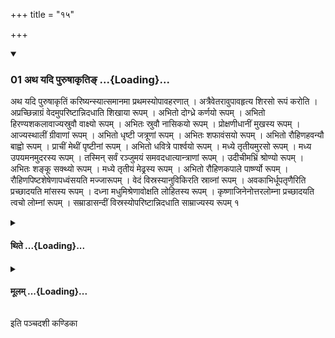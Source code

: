 +++
title = "१५"

+++

<div class="js_include" includetitle="true" newlevelforh1="3" unfilled url="/vedAH_yajuH/taittirIyam/sUtram/ApastambaH/shrautam/vishvAsa-prastutiH/15/15/01_atha_yadi_puruShAkRti~N.md">
<details open><summary><h3>01 अथ यदि पुरुषाकृतिङ् ...{Loading}...</h3></summary>

अथ यदि पुरुषाकृतिं करिष्यन्स्यात्समानमा प्रथमस्योपावहरणात् । अत्रैवेतरावुपावहृत्य शिरसो रूपं करोति । अप्रच्छिन्नाग्रं वेदमुपरिष्टान्निदधाति शिखाया रूपम् । अभितो दोग्ध्रे कर्णयो रूपम् । अभितो हिरण्यशकलावाज्यस्रुवौ वाक्ष्यो रूपम् । अभितः स्रुवौ नासिकयो रूपम् । प्रोक्षणीधानीं मुखस्य रूपम् । आज्यस्थालीं ग्रीवाणां रूपम् । अभितो धृष्टी जत्रूणां रूपम् । अभितः शफावंसयो रूपम् । अभितो रौहिणहवन्यौ बाह्वो रूपम् । प्राचीं मेथीं पृष्टीनां रूपम् । अभितो धवित्रे पार्श्वयो रूपम् । मध्ये तृतीयमुरसो रूपम् । मध्य उपयमनमुदरस्य रूपम् । तस्मिन् सर्वं रञ्जुमयं समवदधात्यान्त्राणां रूपम् । उदीचीमभ्रिं श्रोण्यो रूपम् । अभितः शङ्कू सक्थ्यो रूपम् । मध्ये तृतीयं मेढ्रस्य रूपम् । अभितो रौहिणकपाले पार्ष्ण्यो रूपम् । रौहिणपिष्टशेषेणापध्वंसयति मज्जारूपम् । वेदं विस्रस्यानुविकिरति स्राव्नां रूपम् । अवकाभिर्धूपतृणैरिति प्रच्छादयति मांसस्य रूपम् । दध्ना मधुमिश्रेणावोक्षति लोहितस्य रूपम् । कृष्णाजिनेनोत्तरलोम्ना प्रच्छादयति त्वचो लोम्नां रूपम् । सम्राडासन्दीं विस्रस्योपरिष्टान्निदधाति साम्राज्यस्य रूपम् १
</details>
</div>
<div class="js_include collapsed" newlevelforh1="4" title="थिते" unfilled url="/vedAH_yajuH/taittirIyam/sUtram/ApastambaH/shrautam/thite/15/15/01_atha_yadi_puruShAkRti~N.md">
<details><summary><h4>थिते ...{Loading}...</h4></summary>

अथ यदि पुरुषाकृतिं करिष्यन्स्यात्समानमा प्रथमस्योपावहरणात् । अत्रैवेतरावुपावहृत्य शिरसो रूपं करोति । अप्रच्छिन्नाग्रं वेदमुपरिष्टान्निदधाति शिखाया रूपम् । अभितो दोग्ध्रे कर्णयो रूपम् । अभितो हिरण्यशकलावाज्यस्रुवौ वाक्ष्यो रूपम् । अभितः स्रुवौ नासिकयो रूपम् । प्रोक्षणीधानीं मुखस्य रूपम् । आज्यस्थालीं ग्रीवाणां रूपम् । अभितो धृष्टी जत्रूणां रूपम् । अभितः शफावंसयो रूपम् । अभितो रौहिणहवन्यौ बाह्वो रूपम् । प्राचीं मेथीं पृष्टीनां रूपम् । अभितो धवित्रे पार्श्वयो रूपम् । मध्ये तृतीयमुरसो रूपम् । मध्य उपयमनमुदरस्य रूपम् । तस्मिन् सर्वं रञ्जुमयं समवदधात्यान्त्राणां रूपम् । उदीचीमभ्रिं श्रोण्यो रूपम् । अभितः शङ्कू सक्थ्यो रूपम् । मध्ये तृतीयं मेढ्रस्य रूपम् । अभितो रौहिणकपाले पार्ष्ण्यो रूपम् । रौहिणपिष्टशेषेणापध्वंसयति मज्जारूपम् । वेदं विस्रस्यानुविकिरति स्राव्नां रूपम् । अवकाभिर्धूपतृणैरिति प्रच्छादयति मांसस्य रूपम् । दध्ना मधुमिश्रेणावोक्षति लोहितस्य रूपम् । कृष्णाजिनेनोत्तरलोम्ना प्रच्छादयति त्वचो लोम्नां रूपम् । सम्राडासन्दीं विस्रस्योपरिष्टान्निदधाति साम्राज्यस्य रूपम् १
</details>
</div>
<div class="js_include collapsed" newlevelforh1="4" title="मूलम्" unfilled url="/vedAH_yajuH/taittirIyam/sUtram/ApastambaH/shrautam/mUlam/15/15/01_atha_yadi_puruShAkRti~N.md">
<details><summary><h4>मूलम् ...{Loading}...</h4></summary>

अथ यदि पुरुषाकृतिं करिष्यन्स्यात्समानमा प्रथमस्योपावहरणात् । अत्रैवेतरावुपावहृत्य शिरसो रूपं करोति । अप्रच्छिन्नाग्रं वेदमुपरिष्टान्निदधाति शिखाया रूपम् । अभितो दोग्ध्रे कर्णयो रूपम् । अभितो हिरण्यशकलावाज्यस्रुवौ वाक्ष्यो रूपम् । अभितः स्रुवौ नासिकयो रूपम् । प्रोक्षणीधानीं मुखस्य रूपम् । आज्यस्थालीं ग्रीवाणां रूपम् । अभितो धृष्टी जत्रूणां रूपम् । अभितः शफावंसयो रूपम् । अभितो रौहिणहवन्यौ बाह्वो रूपम् । प्राचीं मेथीं पृष्टीनां रूपम् । अभितो धवित्रे पार्श्वयो रूपम् । मध्ये तृतीयमुरसो रूपम् । मध्य उपयमनमुदरस्य रूपम् । तस्मिन् सर्वं रञ्जुमयं समवदधात्यान्त्राणां रूपम् । उदीचीमभ्रिं श्रोण्यो रूपम् । अभितः शङ्कू सक्थ्यो रूपम् । मध्ये तृतीयं मेढ्रस्य रूपम् । अभितो रौहिणकपाले पार्ष्ण्यो रूपम् । रौहिणपिष्टशेषेणापध्वंसयति मज्जारूपम् । वेदं विस्रस्यानुविकिरति स्राव्नां रूपम् । अवकाभिर्धूपतृणैरिति प्रच्छादयति मांसस्य रूपम् । दध्ना मधुमिश्रेणावोक्षति लोहितस्य रूपम् । कृष्णाजिनेनोत्तरलोम्ना प्रच्छादयति त्वचो लोम्नां रूपम् । सम्राडासन्दीं विस्रस्योपरिष्टान्निदधाति साम्राज्यस्य रूपम् १
</details>
</div>

  
इति पञ्चदशी कण्डिका 
